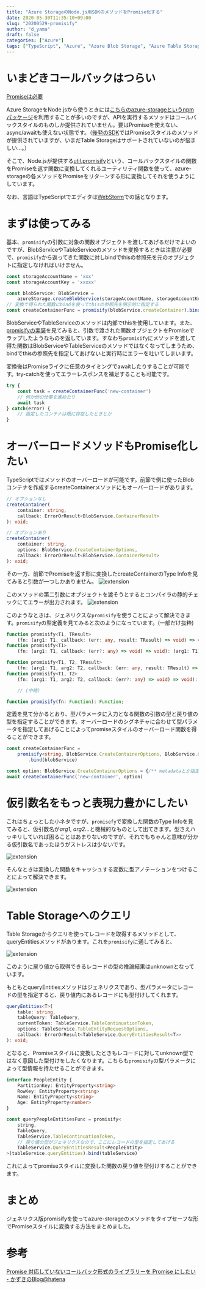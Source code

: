 ```yaml
---
title: "Azure StorageのNode.js用SDKのメソッドをPromise化する"
date: 2020-05-30T11:35:10+09:00
slug: "20200529-promisify"
author: "d_yama"
draft: false
categories: ["Azure"]
tags: ["TypeScript", "Azure", "Azure Blob Storage", "Azure Table Storage"]
---
```


# いまどきコールバックはつらい

[Promiseは必要](https://youtu.be/M3BM9TB-8yA)

Azure StorageをNode.jsから使うときには[こちらのazure-storageというnpmパッケージ](https://www.npmjs.com/package/azure-storage)を利用することが多いのですが、APIを実行するメソッドはコールバックスタイルのものしか提供されていません。要はPromiseを使えない、async/awaitも使えない状態です。（[後発のSDK](https://github.com/Azure/azure-sdk-for-js/tree/master/sdk/storage)ではPromiseスタイルのメソッドが提供されていますが、いまだTable Storageはサポートされていないのが悩ましい…。）

そこで、Node.jsが提供する[util.promisify](https://nodejs.org/dist/latest-v12.x/docs/api/util.html#util_util_promisify_original)という、コールバックスタイルの関数をPromiseを返す関数に変換してくれるユーティリティ関数を使って、azure-storageの各メソッドをPromiseをリターンする形に変換してそれを使うようにしています。

なお、言語はTypeScriptでエディタは[WebStorm](https://www.jetbrains.com/webstorm/)での話となります。

# まずは使ってみる

基本、`promisify`の引数に対象の関数オブジェクトを渡してあげるだけでよいのですが、BlobServiceやTableServiceのメソッドを変換するときは注意が必要で、`promisify`から返ってきた関数に対しbindでthisの参照先を元のオブジェクトに指定しなければいけません。

```typescript
const storageAccountName = 'xxx'
const storageAccountKey = 'xxxxx'

const blobService: BlobService = 
    azureStorage.createBlobService(storageAccountName, storageAccountKey)
// 変換で得られた関数にbindを使ってthisの参照先を明示的に指定する
const createContainerFunc = promisify(blobService.createContainer).bind(blobService)
```

BlobServiceやTableServiceのメソッドは内部でthisを使用しています。また、[promisifyの実装](https://github.com/nodejs/node/blob/master/lib/internal/util.js#L277)を見てみると、引数で渡された関数オブジェクトをPromiseでラップしたようなものを返しています。すなわち`promisify`にメソッドを渡して得た関数はBlobServiceやTableServiceのメソッドではなくなってしまうため、bindでthisの参照先を指定してあげないと実行時にエラーを吐いてしまいます。

変換後はPromiseライクに任意のタイミングでawaitしたりすることが可能です。try-catchを使ってエラーレスポンスを補足することも可能です。

```typescript
try {
    const task = createContainerFunc('new-container')
    // 何か他の仕事を進めたり
    await task
} catch(error) {
    // 指定したコンテナは既に存在したときとか
}
```

# オーバーロードメソッドもPromise化したい

TypeScriptではメソッドのオーバーロードが可能です。前節で例に使ったBlobコンテナを作成するcreateContainerメソッドにもオーバーロードがあります。

```typescript
// オプションなし
createContainer(
    container: string, 
    callback: ErrorOrResult<BlobService.ContainerResult>
): void;

// オプションあり
createContainer(
    container: string, 
    options: BlobService.CreateContainerOptions, 
    callback: ErrorOrResult<BlobService.ContainerResult>
): void;
```

その一方、前節でPromiseを返す形に変換したcreateContainerのType Infoを見てみると引数が一つしかありません。
![extension](/image/20200529_ws001.png)

このメソッドの第二引数にオブジェクトを渡そうとするとコンパイラの静的チェックにてエラーが出力されます。
![extension](/image/20200529_ws002.png)

このようなときは、ジェネリクスな`promisify`を使うことによって解決できます。`promisify`の型定義を見てみると次のようになっています。(一部だけ抜粋)

```typescript
function promisify<T1, TResult>
    (fn: (arg1: T1, callback: (err: any, result: TResult) => void) => void): (arg1: T1) => Promise<TResult>;
function promisify<T1>
    (fn: (arg1: T1, callback: (err?: any) => void) => void): (arg1: T1) => Promise<void>;

function promisify<T1, T2, TResult>
    (fn: (arg1: T1, arg2: T2, callback: (err: any, result: TResult) => void) => void): (arg1: T1, arg2: T2) => Promise<TResult>;
function promisify<T1, T2>
    (fn: (arg1: T1, arg2: T2, callback: (err?: any) => void) => void): (arg1: T1, arg2: T2) => Promise<void>;

    // (中略)

function promisify(fn: Function): Function;
```

定義を見て分かるとおり、型パラメータに入力となる関数の引数の型と戻り値の型を指定することができます。オーバーロードのシグネチャに合わせて型パラメータを指定してあげることによってpromiseスタイルのオーバーロード関数を得ることができます。

```typescript
const createContainerFunc =
    promisify<string, BlobService.CreateContainerOptions, BlobService.ContainerResult>(blobService.createContainer)
        .bind(blobService)

const option: BlobService.CreateContainerOptions = {/** metadataとか指定する **/}
await createContainerFunc('new-container', option)
```

# 仮引数名をもっと表現力豊かにしたい
これはちょっとした小ネタですが、`promisefy`で変換した関数のType Infoを見てみると、仮引数名が<i>arg1, arg2...</i>と機械的なものとして出てきます。型さえハッキリしていれば困ることはあまりないのですが、それでもちゃんと意味が分かる仮引数名であったほうがストレスは少ないです。

![extension](/image/20200529_ws003.png)

そんなときは変換した関数をキャッシュする変数に型アノテーションをつけることによって解決できます。

![extension](/image/20200529_ws004.png)

# Table Storageへのクエリ

Table Storageからクエリを使ってレコードを取得するメソッドとして、queryEntitiesメソッドがあります。これを`promisify`に通してみると、

![extension](/image/20200529_ws005.png)

このように戻り値から取得できるレコードの型の推論結果はunknownとなっています。

もともとqueryEntitiesメソッドはジェネリクスであり、型パラメータにレコードの型を指定すると、戻り値内にあるレコードにも型付けしてくれます。

```typescript
queryEntities<T>(
    table: string, 
    tableQuery: TableQuery, 
    currentToken: TableService.TableContinuationToken, 
    options: TableService.TableEntityRequestOptions, 
    callback: ErrorOrResult<TableService.QueryEntitiesResult<T>>
): void;
```

となると、Promiseスタイルに変換したときもレコードに対してunknown型ではなく意図した型付けをしたくなります。こちらも`promisify`の型パラメータによって型情報を持たせることができます。

```typescript
interface PeopleEntity {
    PartitionKey: EntityProperty<string>
    RowKey: EntityProperty<string>
    Name: EntityProperty<string>
    Age: EntityProperty<number>
}

const queryPeopleEntitiesFunc = promisify<
    string,
    TableQuery,
    TableService.TableContinuationToken,
    // 戻り値の型がジェネリクスなので、ここにレコードの型を指定してあげる
    TableService.QueryEntitiesResult<PeopleEntity>  
>(tableService.queryEntities).bind(tableService)
```

これによってpromiseスタイルに変換した関数の戻り値を型付けすることができます。

# まとめ

ジェネリクス版promisifyを使ってazure-storageのメソッドをタイプセーフな形でPromiseスタイルに変換する方法をまとめました。

# 参考

[Promise 対応していないコールバック形式のライブラリーを Promise にしたい - かずきのBlog@hatena](https://blog.okazuki.jp/entry/2019/09/11/202906)